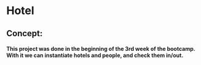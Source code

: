 # Hotel 

## Concept:

#### This project was done in the beginning of the 3rd week of the bootcamp. With it we can instantiate hotels and people, and check them in/out.
